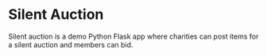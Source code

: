 # Silent Auction

Silent auction is a demo Python Flask app where charities can post items for a silent auction and members can bid.